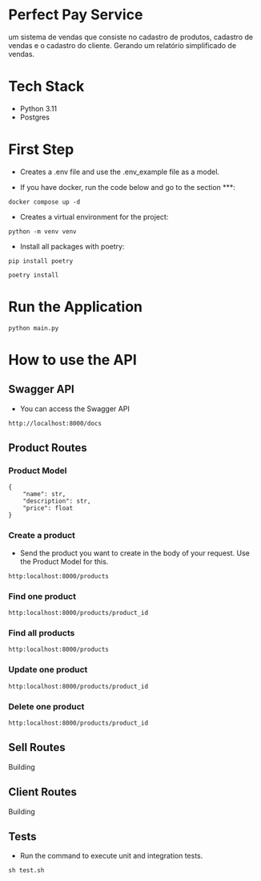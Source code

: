 # Perfect Pay Service
um sistema de vendas que consiste no cadastro de produtos, cadastro de vendas e o cadastro do cliente. Gerando um relatório simplificado de vendas.

# Tech Stack
* Python 3.11
* Postgres

# First Step
* Creates a .env file and use the .env_example file as a model.

* If you have docker, run the code below and go to the section ***:
```
docker compose up -d
```

* Creates a virtual environment for the project:
```
python -m venv venv 
```

* Install all packages with poetry:

```
pip install poetry

poetry install 
```

# Run the Application
```
python main.py
```

# How to use the API
## Swagger API
* You can access the Swagger API  
```
http://localhost:8000/docs
```
## Product Routes
### Product Model
```
{
    "name": str,
    "description": str,
    "price": float
}
```
### Create a product
* Send the product you want to create in the body of your request. Use the Product Model for this.
```
http:localhost:8000/products
```
### Find one product
```
http:localhost:8000/products/product_id
```
### Find all products
```
http:localhost:8000/products
```
### Update one product
```
http:localhost:8000/products/product_id
```
### Delete one product
```
http:localhost:8000/products/product_id
```
## Sell Routes
Building
## Client Routes
Building

## Tests
* Run the command to execute unit and integration tests.
```
sh test.sh
```

